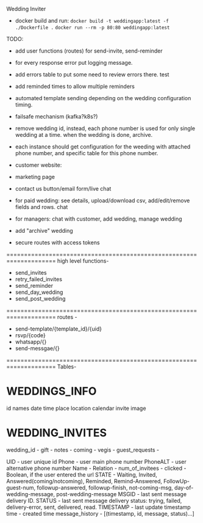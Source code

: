 Wedding Inviter

* docker build and run: 
`docker build -t weddingapp:latest -f ./Dockerfile .`
`docker run --rm -p 80:80 weddingapp:latest`


TODO:
- add user functions (routes) for send-invite, send-reminder
- for every response error put logging message.
- add errors table to put some need to review errors there. test
- add reminded times to allow multiple reminders
- automated template sending depending on the wedding configuration timing.
- failsafe mechanism (kafka?k8s?)
- remove wedding id, instead, each phone number is used for only single wedding at a time. when the wedding is done, archive.
- each instance should get configuration for the weeding with attached phone number, and specific table for this phone number.

- customer website:
 - marketing page
 - contact us button/email form/live chat
 - for paid wedding: see details, upload/download csv, add/edit/remove fields and rows. chat
 - for managers: chat with customer, add wedding, manage wedding

- add "archive" wedding
- secure routes with access tokens

====================================================================
high level functions-

- send_invites
- retry_failed_invites
- send_reminder
- send_day_wedding
- send_post_wedding

====================================================================
routes - 

+ send-template/{template_id}/{uid}
+ rsvp/{code}
+ whatsapp/{}
+ send-messgae/{}

====================================================================
Tables-

WEDDINGS_INFO
==============
id
names
date
time
place
location
calendar invite
image




WEDDING_INVITES
================
wedding_id - 
gift - 
notes -
coming -
vegis - 
guest_requests - 


UID - user unique id
Phone - user main phone number
PhoneALT - user alternative phone number
Name - 
Relation - 
num_of_invitees - 
clicked - Boolean, if the user entered the url
STATE - Waiting, Invited, Answered(coming/notcoming), Reminded, Remind-Answered, FollowUp-guest-num, followup-answered, followup-finish, not-coming-msg, day-of-wedding-message, post-wedding-message
MSGID - last sent message delivery ID.
STATUS - last sent message delivery status: trying, failed, delivery-error, sent, delivered, read.
TIMESTAMP - last update timestamp
time - created time
message_history - [(timestamp, id, message, status)...]